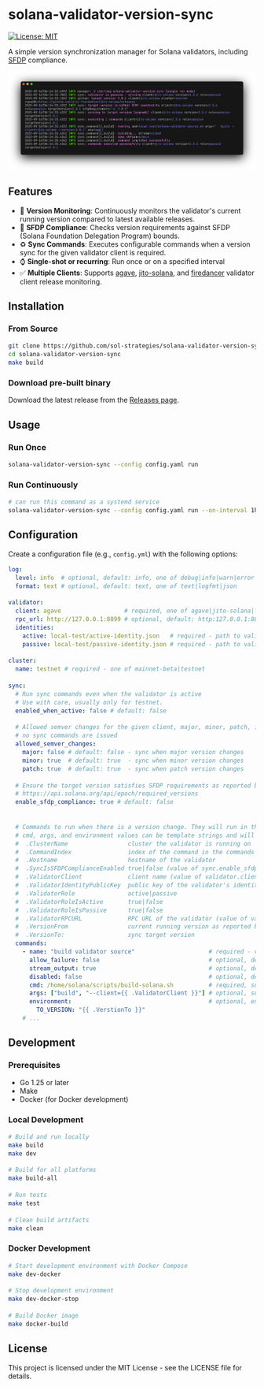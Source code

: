 # solana-validator-version-sync
[![License: MIT](https://img.shields.io/badge/License-MIT-yellow.svg)](https://opensource.org/licenses/MIT)

A simple version synchronization manager for Solana validators, including [SFDP](https://solana.org/delegation-program) compliance.

![solanna-validator-version-sync](freeze.png)


## Features

- 👀 **Version Monitoring**: Continuously monitors the validator's current running version compared to latest available releases.
- 👮 **SFDP Compliance**: Checks version requirements against SFDP (Solana Foundation Delegation Program) bounds.
- ♻️ **Sync Commands**: Executes configurable commands when a version sync for the given validator client is required.
- ⌚ **Single-shot or recurring**: Run once or on a specified interval
- ✅ **Multiple Clients**: Supports [agave](https://github.com/anza-xyz/agave), [jito-solana](https://github.com/jito-foundation/jito-solana/), and [firedancer](https://github.com/firedancer-io/firedancer) validator client release monitoring.

## Installation

### From Source

```bash
git clone https://github.com/sol-strategies/solana-validator-version-sync.git
cd solana-validator-version-sync
make build
```

### Download pre-built binary

Download the latest release from the [Releases page](https://github.com/sol-strategies/solana-validator-version-sync/releases).

## Usage

### Run Once

```bash
solana-validator-version-sync --config config.yaml run
```

### Run Continuously

```bash
# can run this command as a systemd service
solana-validator-version-sync --config config.yaml run --on-interval 1h
```

## Configuration

Create a configuration file (e.g., `config.yml`) with the following options:

```yaml
log:
  level: info  # optional, default: info, one of debug|info|warn|error|fatal
  format: text # optional, default: text, one of text|logfmt|json

validator:
  client: agave                  # required, one of agave|jito-solana|firedancer
  rpc_url: http://127.0.0.1:8899 # optional, default: http:127.0.0.1:8899 - local validator rpc URL
  identities:
    active: local-test/active-identity.json   # required - path to validator active keypair
    passive: local-test/passive-identity.json # required - path to validator passive keypair

cluster:
  name: testnet # required - one of mainnet-beta|testnet

sync:
  # Run sync commands even when the validator is active
  # Use with care, usually only for testnet.
  enabled_when_active: false # default: false

  # Allowed semver changes for the given client, major, minor, patch, if the target version doesn't satisfy these allowed changes
  # no sync commands are issued
  allowed_semver_changes:
    major: false # default: false - sync when major version changes
    minor: true  # default: true  - sync when minor version changes
    patch: true  # default: true  - sync when patch version changes

  # Ensure the target version satisfies SFDP requirements as reported by the API:
  # https://api.solana.org/api/epoch/required_versions
  enable_sfdp_compliance: true # default: false


  # Commands to run when there is a version change. They will run in the order they are declared.  
  # cmd, args, and environment values can be template strings and will be interpolated with the following variables:
  #  .ClusterName                 cluster the validator is running on
  #  .CommandIndex                index of the command in the commands array
  #  .Hostname                    hostname of the validator
  #  .SyncIsSFDPComplianceEnabled true|false (value of sync.enable_sfdp_compliance)
  #  .ValidatorClient             client name (value of validator.client)
  #  .ValidatorIdentityPublicKey  public key of the validator's identity as reported by .ValidatorRPCURL
  #  .ValidatorRole               active|passive
  #  .ValidatorRoleIsActive       true|false
  #  .ValidatorRoleIsPassive      true|false
  #  .ValidatorRPCURL             RPC URL of the validator (value of validator.rpc_url)
  #  .VersionFrom                 current running version as reported by .ValidatorRPCURL
  #  .VersionTo:                  sync target version
  commands:
    - name: "build validator source"                     # required - vanity name for logging purposes
      allow_failure: false                               # optional, default:false - when true, errors are logged and subsequent commands executed
      stream_output: true                                # optional, default: false - when true, command output streamed
      disabled: false                                    # optional, default: false - when true, command skipped
      cmd: /home/solana/scripts/build-solana.sh          # required, supports templated string
      args: ["build", "--client={{ .ValidatorClient }}"] # optional, supports templated strings
      environment:                                       # optional, environment variables to pass to cmd, values support templated strings
        TO_VERSION: "{{ .VerstionTo }}"
    # ...
```

## Development

### Prerequisites

- Go 1.25 or later
- Make
- Docker (for Docker development)

### Local Development

```bash
# Build and run locally
make build
make dev

# Build for all platforms
make build-all

# Run tests
make test

# Clean build artifacts
make clean
```

### Docker Development

```bash
# Start development environment with Docker Compose
make dev-docker

# Stop development environment
make dev-docker-stop

# Build Docker image
make docker-build
```

## License

This project is licensed under the MIT License - see the LICENSE file for details.
